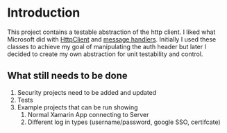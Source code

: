 # Introduction

This project contains a testable abstraction of the http client. I liked what Microsoft did with [HttpClient](https://docs.microsoft.com/en-us/dotnet/api/system.net.http.httpclient?view=net-5.0) and [message handlers](https://docs.microsoft.com/en-us/dotnet/api/system.net.http.httpmessagehandler?view=net-5.0). Initially I used these classes to achieve my goal of manipulating the auth header but later I decided to create my own abstraction for unit testability and control.

## What still needs to be done

1. Security projects need to be added and updated
1. Tests
1. Example projects that can be run showing
    1. Normal Xamarin App connecting to Server
    1. Different log in types (username/password, google SSO, certifcate)
